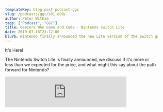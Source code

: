 ```yaml
---
templateKey: blog-post-podcast-ggc
slug: /podcasts/ggc/s01-e09/
author: Peter Witham
tags: ["Podcast", "GGC"]
title: Geezers Who Game and Code - Nintendo Switch Lite
date: 2019-07-18T23:12:00
blurb: Nintendo finally announced the new Lite version of the Switch gaming console. So you know we had to talk about it. Listen In.
---
```


It's Here!

The Nintendo Switch Lite is finally announced, we discuss if it's more or less than we expected for the price, and what might this say about the path forward for Nintendo?

<iframe src="https://anchor.fm/gamecode/embed/episodes/Nintendo-Switch-Lite-Discussion-e4k8v6" height="102" width="400" frameborder="0" scrolling="no"></iframe>
